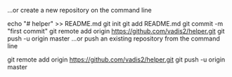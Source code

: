 …or create a new repository on the command line

echo "# helper" >> README.md
git init
git add README.md
git commit -m "first commit"
git remote add origin https://github.com/vadis2/helper.git
git push -u origin master
…or push an existing repository from the command line

git remote add origin https://github.com/vadis2/helper.git
git push -u origin master